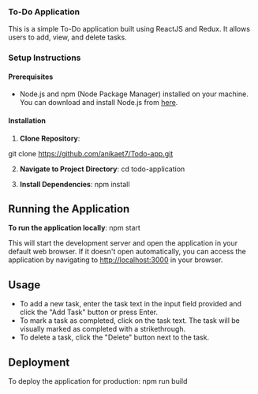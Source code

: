 ### To-Do Application

This is a simple To-Do application built using ReactJS and Redux. It allows users to add, view, and delete tasks.

### Setup Instructions

#### Prerequisites

- Node.js and npm (Node Package Manager) installed on your machine. You can download and install Node.js from [here](https://nodejs.org/).

#### Installation

1. **Clone Repository**: 

git clone https://github.com/anikaet7/Todo-app.git


2. **Navigate to Project Directory**:
  cd todo-application

3. **Install Dependencies**: 
   npm install

## Running the Application

**To run the application locally**:
npm start

This will start the development server and open the application in your default web browser. If it doesn't open automatically, you can access the application by navigating to [http://localhost:3000](http://localhost:3000) in your browser.

## Usage

- To add a new task, enter the task text in the input field provided and click the "Add Task" button or press Enter.
- To mark a task as completed, click on the task text. The task will be visually marked as completed with a strikethrough.
- To delete a task, click the "Delete" button next to the task.

## Deployment

To deploy the application for production:
npm run build
